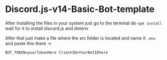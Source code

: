 # Discord.js-v14-Basic-Bot-template

After Installing the files in your system just go to the terminal do `npm install` wait for it to install discord.js and dotenv

After that just make a file where the src folder is located and name it `.env` and paste this there -> 

`BOT_TOKEN=yourTokenHere
ClientID=YourBotIDhere`
